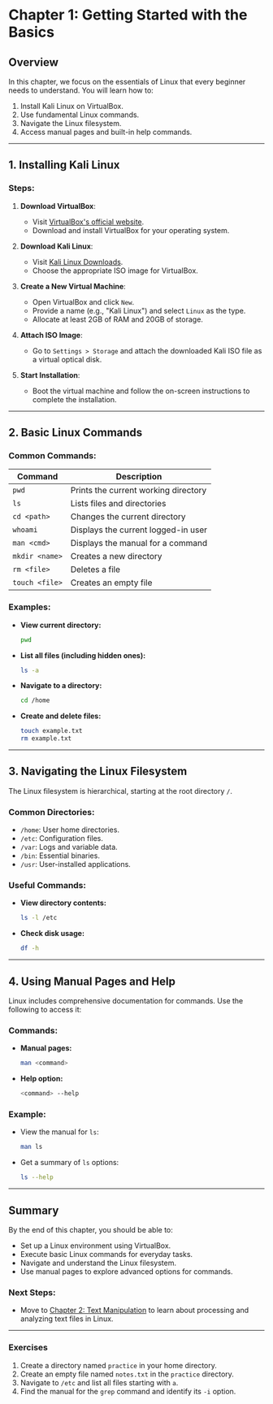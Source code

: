 # Chapter 1: Getting Started with the Basics

## Overview

In this chapter, we focus on the essentials of Linux that every beginner needs to understand. You will learn how to:

1. Install Kali Linux on VirtualBox.
2. Use fundamental Linux commands.
3. Navigate the Linux filesystem.
4. Access manual pages and built-in help commands.

---

## 1. Installing Kali Linux

### Steps:
1. **Download VirtualBox**:
   - Visit [VirtualBox's official website](https://www.virtualbox.org/).
   - Download and install VirtualBox for your operating system.

2. **Download Kali Linux**:
   - Visit [Kali Linux Downloads](https://www.kali.org/get-kali/).
   - Choose the appropriate ISO image for VirtualBox.

3. **Create a New Virtual Machine**:
   - Open VirtualBox and click `New`.
   - Provide a name (e.g., "Kali Linux") and select `Linux` as the type.
   - Allocate at least 2GB of RAM and 20GB of storage.

4. **Attach ISO Image**:
   - Go to `Settings > Storage` and attach the downloaded Kali ISO file as a virtual optical disk.

5. **Start Installation**:
   - Boot the virtual machine and follow the on-screen instructions to complete the installation.

---

## 2. Basic Linux Commands

### Common Commands:

| Command       | Description                                |
|---------------|--------------------------------------------|
| `pwd`         | Prints the current working directory       |
| `ls`          | Lists files and directories                |
| `cd <path>`   | Changes the current directory              |
| `whoami`      | Displays the current logged-in user        |
| `man <cmd>`   | Displays the manual for a command          |
| `mkdir <name>`| Creates a new directory                    |
| `rm <file>`   | Deletes a file                            |
| `touch <file>`| Creates an empty file                      |

### Examples:

- **View current directory:**
  ```bash
  pwd
  ```

- **List all files (including hidden ones):**
  ```bash
  ls -a
  ```

- **Navigate to a directory:**
  ```bash
  cd /home
  ```

- **Create and delete files:**
  ```bash
  touch example.txt
  rm example.txt
  ```

---

## 3. Navigating the Linux Filesystem

The Linux filesystem is hierarchical, starting at the root directory `/`.

### Common Directories:
- `/home`: User home directories.
- `/etc`: Configuration files.
- `/var`: Logs and variable data.
- `/bin`: Essential binaries.
- `/usr`: User-installed applications.

### Useful Commands:
- **View directory contents:**
  ```bash
  ls -l /etc
  ```

- **Check disk usage:**
  ```bash
  df -h
  ```

---

## 4. Using Manual Pages and Help

Linux includes comprehensive documentation for commands. Use the following to access it:

### Commands:
- **Manual pages:**
  ```bash
  man <command>
  ```
- **Help option:**
  ```bash
  <command> --help
  ```

### Example:
- View the manual for `ls`:
  ```bash
  man ls
  ```
- Get a summary of `ls` options:
  ```bash
  ls --help
  ```

---

## Summary

By the end of this chapter, you should be able to:
- Set up a Linux environment using VirtualBox.
- Execute basic Linux commands for everyday tasks.
- Navigate and understand the Linux filesystem.
- Use manual pages to explore advanced options for commands.

### Next Steps:
- Move to [Chapter 2: Text Manipulation](chapter-2-text-manipulation) to learn about processing and analyzing text files in Linux.

---

### Exercises

1. Create a directory named `practice` in your home directory.
2. Create an empty file named `notes.txt` in the `practice` directory.
3. Navigate to `/etc` and list all files starting with `a`.
4. Find the manual for the `grep` command and identify its `-i` option.
